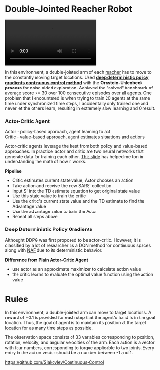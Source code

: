 # Double-Jointed Reacher Robot

<video src="output/result.mp4"></video>

In this environment, a double-jointed arm of each [reacher](https://github.com/Unity-Technologies/ml-agents/blob/master/docs/Learning-Environment-Examples.md) has to move to the constantly moving target locations. Used [**deep deterministic policy gradients continuous control method**](https://arxiv.org/abs/1509.02971) with the **Ornstein-Uhlenbeck process** for noise aided exploration. Achieved the "solved" benchmark of average score >= 30 over 100 consecutive episodes over all agents. One problem that I encountered is when trying to train 20 agents at the same time under synchronized time steps, I accidentally only trained one and never let the others learn, resulting in extremely slow learning and 0 result. 

### Actor-Critic Agent

Actor - policy-based approach, agent learning to act\
Critic - value-based approach, agent estimates situations and actions

Actor-critic agents leverage the best from both policy and value-based approaches. In practice, actor and critic are two neural networks that generate data for training each other. [This slide](http://rail.eecs.berkeley.edu/deeprlcourse-fa17/f17docs/lecture_5_actor_critic_pdf.pdf) has helped me ton in understanding the math of how it works. 

**Pipeline**
- Critic estimates current state value, Actor chooses an action
- Take action and receive the new SARS' collection
- Input S' into the TD estimate equation to get original state value
- Use this state value to train the critic
- Use the critic's current state value and the TD estimate to find the Advantage value
- Use the advantage value to train the Actor
- Repeat all steps above

### Deep Deterministic Policy Gradients

Althought DDPG was first proposed to be actor-critic. However, it is classified by a lot of researcher as a DQN method for continuous spaces along with [NAF](https://arxiv.org/abs/1603.00748) due to its deterministic behavior. 

**Difference from Plain Actor-Critic Agent**
- use actor as an approximate maximizer to calculate action value
- the critic learns to evaluate the optimal value function using the action value

# Rules

In this environment, a double-jointed arm can move to target locations. A reward of +0.1 is provided for each step that the agent's hand is in the goal location. Thus, the goal of agent is to maintain its position at the target location for as many time steps as possible.

The observation space consists of 33 variables corresponding to position, rotation, velocity, and angular velocities of the arm. Each action is a vector with four numbers, corresponding to torque applicable to two joints. Every entry in the action vector should be a number between -1 and 1.

https://github.com/SIakovlev/Continuous-Control
